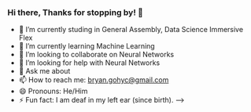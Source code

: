 ### Hi there, Thanks for stopping by! 👋

- 🔭 I’m currently studing in General Assembly, Data Science Immersive Flex
- 🌱 I’m currently learning Machine Learning
- 👯 I’m looking to collaborate on Neural Networks
- 🤔 I’m looking for help with Neural Networks
- 💬 Ask me about 
- 📫 How to reach me: bryan.gohyc@gmail.com
- 😄 Pronouns: He/Him
- ⚡ Fun fact: I am deaf in my left ear (since birth).
-->
